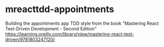 # mreacttdd-appointments

Building the appointments app TDD style from the book
"Mastering React Test-Driven Development - Second Edition" \
https://learning.oreilly.com/library/view/mastering-react-test-driven/9781803247120/
